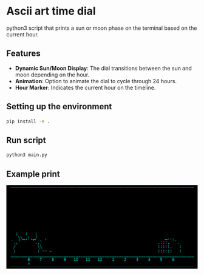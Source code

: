 # Ascii art time dial

python3 script that prints a sun or moon phase on the terminal based on the current hour.

## Features

- **Dynamic Sun/Moon Display**: The dial transitions between the sun and moon depending on the hour.
- **Animation**: Option to animate the dial to cycle through 24 hours.
- **Hour Marker**: Indicates the current hour on the timeline.

## Setting up the environment

```bash
pip install -e .
```

## Run script

```bash
python3 main.py
```

## Example print

![TimeDial](imgs/image.png)
